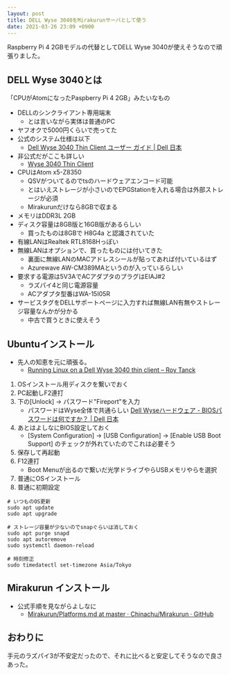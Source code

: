 ```yaml
---
layout: post
title: DELL Wyse 3040をMirakurunサーバとして使う
date: 2021-03-26 23:09 +0900
---
```

Raspberry Pi 4 2GBモデルの代替としてDELL Wyse 3040が使えそうなので頑張りました。

DELL Wyse 3040とは
-------------------
「CPUがAtomになったPaspberry Pi 4 2GB」みたいなもの

* DELLのシンクライアント専用端末
    * とは言いながら実体は普通のPC
* ヤフオクで5000円くらいで売ってた
* 公式のシステム仕様は以下
    * [Dell Wyse 3040 Thin Client ユーザー ガイド | Dell 日本](https://www.dell.com/support/manuals/ja-jp/wyse-3040-thin-client/3040_ug/%E3%82%B7%E3%82%B9%E3%83%86%E3%83%A0%E4%BB%95%E6%A7%98?guid=guid-b35dd1df-32f3-4c36-84a9-52d9a5c0810c&lang=ja-jp)
* 非公式だがここも詳しい
    * [Wyse 3040 Thin Client](https://www.parkytowers.me.uk/thin/wyse/3040/)
* CPUはAtom x5-Z8350
    * QSVがついてるのでtsのハードウェアエンコード可能
    * とはいえストレージが小さいのでEPGStationを入れる場合は外部ストレージが必須
    * Mirakurunだけなら8GBで収まる
* メモリはDDR3L 2GB
* ディスク容量は8GB版と16GB版があるらしい
    * 買ったものは8GBで H8G4a と認識されていた
* 有線LANはRealtek RTL8168Hっぽい
* 無線LANはオプションで、買ったものには付いてきた
    * 裏面に無線LANのMACアドレスシールが貼ってあれば付いているはず
    * Azurewave AW-CM389MAというのが入っているらしい
* 要求する電源は5V3AでACアダプタのプラグはEIAJ#2
    * ラズパイ4と同じ電源容量
    * ACアダプタ型番はWA-15I05R
* サービスタグをDELLサポートページに入力すれば無線LAN有無やストレージ容量なんかが分かる
    * 中古で買うときに使えそう

Ubuntuインストール
-------------------
* 先人の知恵を元に頑張る。
    * [Running Linux on a Dell Wyse 3040 thin client – Roy Tanck](https://roytanck.com/2020/05/13/running-linux-on-a-dell-wyse-3040-thin-client/)

1. OSインストール用ディスクを繋いでおく
1. PC起動しF2連打
1. 下の[Unlock] -> パスワード"Fireport"を入力
    * パスワードはWyse全体で共通らしい [Dell Wyseハードウェア - BIOSパスワードは何ですか？ \| Dell 日本](https://www.dell.com/support/kbdoc/ja-jp/000128600/dell-wyse%E3%83%8F%E3%83%BC%E3%83%89%E3%82%A6%E3%82%A7%E3%82%A2-bios%E3%83%91%E3%82%B9%E3%83%AF%E3%83%BC%E3%83%89%E3%81%AF%E4%BD%95%E3%81%A7%E3%81%99%E3%81%8B)
1. あとはよしなにBIOS設定しておく
    * [System Configuration] -> [USB Configuration] -> [Enable USB Boot Support] のチェックが外れていたのでこれは必要そう
1. 保存して再起動
1. F12連打
    * Boot Menuが出るので繋いだ光学ドライブやらUSBメモリやらを選択
1. 普通にOSインストール
1. 普通に初期設定

``` shell
# いつものOS更新
sudo apt update
sudo apt upgrade

# ストレージ容量が少ないのでsnapぐらいは消しておく
sudo apt purge snapd
sudo apt autoremove
sudo systemctl daemon-reload

# 時刻修正
sudo timedatectl set-timezone Asia/Tokyo
```

Mirakurun インストール
-------------------
* 公式手順を見ながらよしなに
    * [Mirakurun/Platforms.md at master · Chinachu/Mirakurun · GitHub](https://github.com/Chinachu/Mirakurun/blob/master/doc/Platforms.md)

おわりに
-------------------
手元のラズパイ3が不安定だったので、それに比べると安定してそうなので良さあった。
